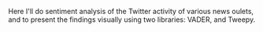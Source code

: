 Here I'll do sentiment analysis of the Twitter activity of various news oulets, and to present the findings visually using  two libraries: VADER, and Tweepy.
